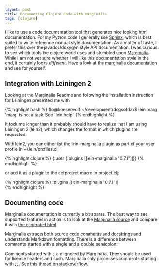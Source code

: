 ```yaml
---
layout: post
title: Documenting Clojure Code with Marginalia
tags: [clojure]
---
```


I like to use a code documentation tool that generates nice looking
html documentation.  For my Python code I generally use
[Sphinx](http://sphinx.pocoo.org), which is best suited to write
reference manual style documentation.  As a matter of taste, I prefer
this over the javadoc/doxygen style API documentation.  I was curious
to see which tools the clojure world uses and stumbled upon
[Marginalia](https://github.com/fogus/marginalia).  While I am not yet
sure whether I will like this documentation style in the end, it
certainly looks *different*.  Have a look at the [marginalia
documentation](http://fogus.me/fun/marginalia/) and see for yourself.

## Integration with Leiningen 2

Looking at the Marginalia Readme and following the installation
instruction for Leiningen presented me with

{% highlight bash %}
flo@boeserwolf:~/development/dogsofdax$ lein marg
'marg' is not a task. See 'lein help'.
{% endhighlight %}

It took me longer than it probably should have to realize that I am
using Leiningen 2 (lein2), which changes the format in which plugins
are requested.

With lein2, you can either list the lein-marginalia plugin as part of
your user profile in ~/.lein/profiles.clj,

{% highlight clojure %}
{:user {:plugins [[lein-marginalia "0.7.1"]]}}
{% endhighlight %}

or add it as a plugin to the defproject macro in project.clj:

{% highlight clojure %}
  :plugins [[lein-marginalia "0.7.1"]]  
{% endhighlight %}

## Documenting code

Marginalia documentation is currently a bit sparse. The best way to
see supported features in action is to look at the [Marginalia
source](https://github.com/fogus/marginalia/blob/master/src/marginalia/core.clj)
and compare it with [the generated
html](http://fogus.me/fun/marginalia/).

Marginalia extracts both source code comments and docstrings and
understands Markdown formatting. There is a difference between
comments started with a single and a double semicolon:

Comments started with `;` are ignored by Marginalia. They should be
used for license headers and such. Marginalia only processes comments
starting with `;;`.  See [this thread on
stackoverflow](http://stackoverflow.com/questions/5084191/what-is-the-difference-between-and-in-clojure-code-comments).
